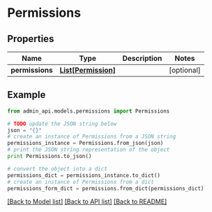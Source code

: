 # Permissions


## Properties
Name | Type | Description | Notes
------------ | ------------- | ------------- | -------------
**permissions** | [**List[Permission]**](Permission.md) |  | [optional] 

## Example

```python
from admin_api.models.permissions import Permissions

# TODO update the JSON string below
json = "{}"
# create an instance of Permissions from a JSON string
permissions_instance = Permissions.from_json(json)
# print the JSON string representation of the object
print Permissions.to_json()

# convert the object into a dict
permissions_dict = permissions_instance.to_dict()
# create an instance of Permissions from a dict
permissions_form_dict = permissions.from_dict(permissions_dict)
```
[[Back to Model list]](../README.md#documentation-for-models) [[Back to API list]](../README.md#documentation-for-api-endpoints) [[Back to README]](../README.md)


